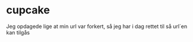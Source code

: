# cupcake
Jeg opdagede lige at min url var forkert, så jeg har i dag rettet til så url´en kan tilgås

